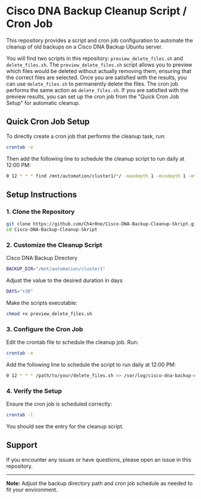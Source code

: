 # Cisco DNA Backup Cleanup Script / Cron Job

This repository provides a script and cron job configuration to automate the cleanup of old backups on a Cisco DNA Backup Ubuntu server.

You will find two scripts in this repository: `preview_delete_files.sh` and `delete_files.sh`. The `preview_delete_files.sh` script allows you to preview which files would be deleted without actually removing them, ensuring that the correct files are selected. Once you are satisfied with the results, you can use `delete_files.sh` to permanently delete the files. The cron job performs the same action as `delete_files.sh`. If you are satisfied with the preview results, you can set up the cron job from the "Quick Cron Job Setup" for automatic cleanup.


## Quick Cron Job Setup

To directly create a cron job that performs the cleanup task, run:

```sh
crontab -e
```

Then add the following line to schedule the cleanup script to run daily at 12:00 PM:

```sh
0 12 * * * find /mnt/automation/cluster1/*/ -maxdepth 1 -mindepth 1 -mtime +30 -exec rm -rf {} + >> /var/log/cisco-dna-backup-cleanup.log 2>&1
```

## Setup Instructions

### 1. Clone the Repository

```sh
git clone https://github.com/Ch4r0ne/Cisco-DNA-Backup-Cleanup-Skript.git
cd Cisco-DNA-Backup-Cleanup-Skript
```

### 2. Customize the Cleanup Script

Cisco DNA Backup Directory
```sh
BACKUP_DIR="/mnt/automation/cluster1"
```
Adjust the value to the desired duration in days
```sh
DAYS="+30"
```

Make the scripts executable:

```sh
chmod +x preview_delete_files.sh
```

### 3. Configure the Cron Job

Edit the crontab file to schedule the cleanup job. Run:

```sh
crontab -e
```

Add the following line to schedule the script to run daily at 12:00 PM:

```sh
0 12 * * * /path/to/your/delete_files.sh >> /var/log/cisco-dna-backup-cleanup.log 2>&1
```

### 4. Verify the Setup

Ensure the cron job is scheduled correctly:

```sh
crontab -l
```

You should see the entry for the cleanup script.

## Support

If you encounter any issues or have questions, please open an issue in this repository.

---

**Note:** Adjust the backup directory path and cron job schedule as needed to fit your environment.
